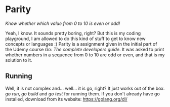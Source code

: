 # Parity

*Know whether which value from 0 to 10 is even or odd!*

Yeah, I know. It sounds pretty boring, right? But this is my coding playground, I am allowed to do this kind of stuff to get to know new concepts or languages :)
Parity is a assignment given in the initial part of the Udemy course *Go: The complete developers guide*.
It was asked to print whether numbers in a sequence from 0 to 10 are odd or even, and that is my solution to it.

## Running

Well, it is not complex and... well... it is go, right? It just works out of the box. *go run*, *go build* and *go test* for running them.
If you don't already have go installed, download from its website: https://golang.org/dl/
